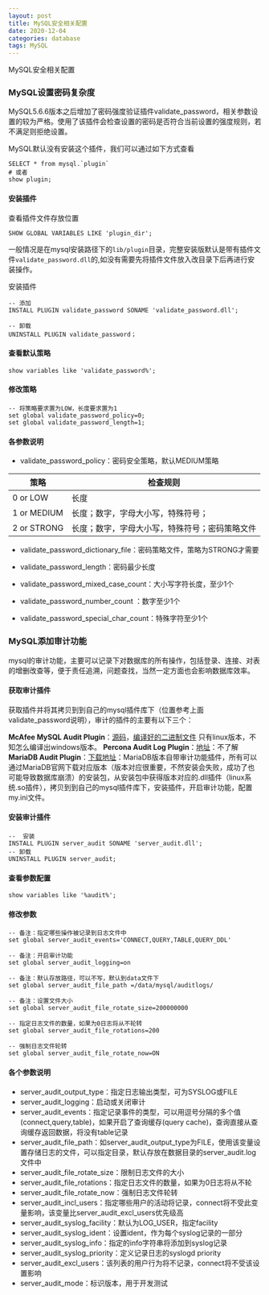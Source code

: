 ```yaml
---
layout: post
title: MySQL安全相关配置
date: 2020-12-04
categories: database
tags: MySQL
---
```

MySQL安全相关配置



### MySQL设置密码复杂度

MySQL5.6.6版本之后增加了密码强度验证插件validate_password，相关参数设置的较为严格。使用了该插件会检查设置的密码是否符合当前设置的强度规则，若不满足则拒绝设置。

MySQL默认没有安装这个插件，我们可以通过如下方式查看

```mysql
SELECT * from mysql.`plugin`
# 或者
show plugin;
```

#### 安装插件

查看插件文件存放位置

```
SHOW GLOBAL VARIABLES LIKE 'plugin_dir';
```

一般情况是在mysql安装路径下的`lib/plugin`目录，完整安装版默认是带有插件文件`validate_password.dll`的,如没有需要先将插件文件放入改目录下后再进行安装操作。

安装插件

```mysql
-- 添加
INSTALL PLUGIN validate_password SONAME 'validate_password.dll';

-- 卸载
UNINSTALL PLUGIN validate_password；
```

#### 查看默认策略

```mysql
show variables like 'validate_password%';
```

#### 修改策略

```mysql
-- 将策略要求置为LOW，长度要求置为1
set global validate_password_policy=0;
set global validate_password_length=1;
```

#### 各参数说明

* validate_password_policy：密码安全策略，默认MEDIUM策略

| 策略        | 检查规则                                       |
| ----------- | ---------------------------------------------- |
| 0 or LOW    | 长度                                           |
| 1 or MEDIUM | 长度；数字，字母大小写，特殊符号；             |
| 2 or STRONG | 长度；数字，字母大小写，特殊符号；密码策略文件 |

* validate_password_dictionary_file：密码策略文件，策略为STRONG才需要

* validate_password_length：密码最少长度 

* validate_password_mixed_case_count：大小写字符长度，至少1个

* validate_password_number_count ：数字至少1个 

* validate_password_special_char_count：特殊字符至少1个

  

### MySQL添加审计功能

mysql的审计功能，主要可以记录下对数据库的所有操作，包括登录、连接、对表的增删改查等，便于责任追溯，问题查找，当然一定方面也会影响数据库效率。

#### 获取审计插件

获取插件并将其拷贝到到自己的mysql插件库下（位置参考上面validate_password说明），审计的插件的主要有以下三个：

**McAfee MySQL Audit Plugin**：[源码](https://github.com/mcafee/mysql-audit/releases)，[编译好的二进制文件](https://bintray.com/mcafee/mysql-audit-plugin/release/) 只有linux版本，不知怎么编译出windows版本。
**Percona Audit Log Plugin**：[地址](https://www.percona.com/doc/percona-server/5.5/management/audit_log_plugin.html)：不了解
**MariaDB Audit Plugin**：[下载地址](https://downloads.mariadb.org/mariadb/+releases/)：MariaDB版本自带审计功能插件，所有可以通过MariaDB官网下载对应版本（版本对应很重要，不然安装会失败，成功了也可能导致数据库崩溃）的安装包，从安装包中获得版本对应的.dll插件（linux系统.so插件），拷贝到到自己的mysql插件库下，安装插件，开启审计功能，配置my.ini文件。

#### 安装审计插件

```mysql
-- 	安装
INSTALL PLUGIN server_audit SONAME 'server_audit.dll';
-- 卸载
UNINSTALL PLUGIN server_audit;
```

#### 查看参数配置

```MYSQL
show variables like '%audit%';
```

#### 修改参数

```MYSQL
-- 备注：指定哪些操作被记录到日志文件中
set global server_audit_events='CONNECT,QUERY,TABLE,QUERY_DDL'

-- 备注：开启审计功能
set global server_audit_logging=on

-- 备注：默认存放路径，可以不写，默认到data文件下
set global server_audit_file_path =/data/mysql/auditlogs/

-- 备注：设置文件大小
set global server_audit_file_rotate_size=200000000

-- 指定日志文件的数量，如果为0日志将从不轮转
set global server_audit_file_rotations=200

-- 强制日志文件轮转
set global server_audit_file_rotate_now=ON
```

#### 各个参数说明

* server_audit_output_type：指定日志输出类型，可为SYSLOG或FILE
* server_audit_logging：启动或关闭审计
* server_audit_events：指定记录事件的类型，可以用逗号分隔的多个值(connect,query,table)，如果开启了查询缓存(query cache)，查询直接从查询缓存返回数据，将没有table记录
* server_audit_file_path：如server_audit_output_type为FILE，使用该变量设置存储日志的文件，可以指定目录，默认存放在数据目录的server_audit.log文件中
* server_audit_file_rotate_size：限制日志文件的大小
* server_audit_file_rotations：指定日志文件的数量，如果为0日志将从不轮
* server_audit_file_rotate_now：强制日志文件轮转
* server_audit_incl_users：指定哪些用户的活动将记录，connect将不受此变量影响，该变量比server_audit_excl_users优先级高
* server_audit_syslog_facility：默认为LOG_USER，指定facility
* server_audit_syslog_ident：设置ident，作为每个syslog记录的一部分
* server_audit_syslog_info：指定的info字符串将添加到syslog记录
* server_audit_syslog_priority：定义记录日志的syslogd priority
* server_audit_excl_users：该列表的用户行为将不记录，connect将不受该设置影响
* server_audit_mode：标识版本，用于开发测试







  

  
